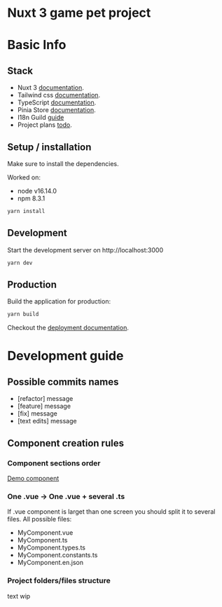 # Nuxt 3 game pet project

# Basic Info

## Stack

- Nuxt 3 [documentation](https://v3.nuxtjs.org).
- Tailwind css [documentation](https://tailwindcss.com/docs/flex).
- TypeScript [documentation](https://www.typescriptlang.org/).
- Pinia Store [documentation](https://pinia.vuejs.org/).
- I18n Guild [guide](https://vue-i18n.intlify.dev/guide/integrations/nuxt3)
- Project plans [todo](https://github.com/LilTonyTheCoder/DarkWorlds-2.0/blob/master/todo.todo).

## Setup / installation

Make sure to install the dependencies.

Worked on:
- node v16.14.0
- npm 8.3.1

```bash
yarn install
```

## Development

Start the development server on http://localhost:3000

```bash
yarn dev
```

## Production

Build the application for production:

```bash
yarn build
```

Checkout the [deployment documentation](https://v3.nuxtjs.org/docs/deployment).

# Development guide

## Possible commits names
- [refactor] message
- [feature] message
- [fix] message
- [text edits] message

## Component creation rules

### Component sections order
[Demo component](https://github.com/LilTonyTheCoder/DarkWorlds-2.0/blob/master/components/demo/DefaultComponentTemplate.vue)

### One .vue -> One .vue + several .ts
If .vue component is larget than one screen you should split it to several files. All possible files:
- MyComponent.vue
- MyComponent.ts
- MyComponent.types.ts
- MyComponent.constants.ts
- MyComponent.en.json

### Project folders/files structure
text wip
